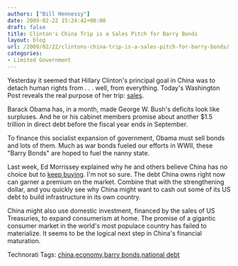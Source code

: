 ```yaml
---
authors: ["Bill Hennessy"]
date: 2009-02-22 15:24:42+00:00
draft: false
title: Clinton's China Trip is a Sales Pitch for Barry Bonds
layout: blog
url: /2009/02/22/clintons-china-trip-is-a-sales-pitch-for-barry-bonds/
categories:
- Limited Government
---
```


Yesterday it seemed that Hillary Clinton's principal goal in China was to detach human rights from . . . well, from everything. Today's Washington Post reveals the real purpose of her trip: [sales](https://www.washingtonpost.com/wp-dyn/content/article/2009/02/22/AR2009022200468.html).

Barack Obama has, in a month, made George W. Bush's deficits look like surpluses. And he or his cabinet members promise about another $1.5 trillion in direct debt before the fiscal year ends in September.

To finance this socialist expansion of government, Obama must sell bonds and lots of them. Much as war bonds fueled our efforts in WWII, these "Barry Bonds" are hoped to fuel the nanny state. 

Last week, Ed Morrissey explained why he and others believe China has no choice but to [keep buying](https://hotair.com/archives/2009/02/15/the-difference-between-owing-30k-and-3-trillion/). I'm not so sure. The debt China owns right now can garner a premium on the market. Combine that with the strengthening dollar, and you quickly see why China might want to cash out some of its US debt to build infrastructure in its own country.

China might also use domestic investment, financed by the sales of US Treasuries, to expand consumerism at home. The promise of a gigantic consumer market in the world's most populace country has failed to materialize. It seems to be the logical next step in China's financial maturation.

Technorati Tags: [china](https://technorati.com/tags/china),[economy](https://technorati.com/tags/economy),[barry bonds](https://technorati.com/tags/barry%20bonds),[national debt](https://technorati.com/tags/national%20debt)
